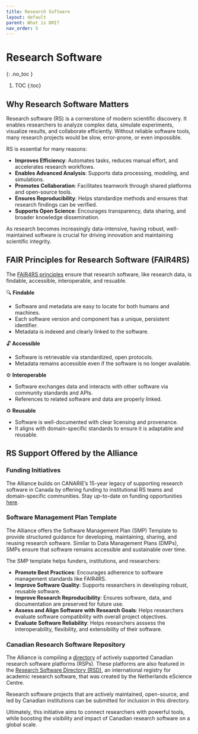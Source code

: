 ```yaml
---
title: Research Software  
layout: default
parent: What is DRI? 
nav_order: 5
---
```


# Research Software 
{: .no_toc }

1. TOC
{:toc}

## Why Research Software Matters
Research software (RS) is a cornerstone of modern scientific discovery. It enables researchers to analyze complex data, simulate experiments, visualize results, and collaborate efficiently. Without reliable software tools, many research projects would be slow, error-prone, or even impossible.

RS is essential for many reasons:
* **Improves Efficiency**: Automates tasks, reduces manual effort, and accelerates research workflows.
* **Enables Advanced Analysis**: Supports data processing, modeling, and simulations.
* **Promotes Collaboration**: Facilitates teamwork through shared platforms and open-source tools.
* **Ensures Reproducibility**: Helps standardize methods and ensures that research findings can be verified.
* **Supports Open Science**: Encourages transparency, data sharing, and broader knowledge dissemination.

As research becomes increasingly data-intensive, having robust, well-maintained software is crucial for driving innovation and maintaining scientific integrity.

## FAIR Principles for Research Software (FAIR4RS)

The [FAIR4RS principles](https://www.nature.com/articles/s41597-022-01710-x) ensure that research software, like research data, is findable, accessible, interoperable, and resuable. 

🔍 **Findable**
* Software and metadata are easy to locate for both humans and machines.
* Each software version and component has a unique, persistent identifier.
* Metadata is indexed and clearly linked to the software.  

🔓 **Accessible**
* Software is retrievable via standardized, open protocols.
* Metadata remains accessible even if the software is no longer available.

⚙️ **Interoperable**
* Software exchanges data and interacts with other software via community standards and APIs.
* References to related software and data are properly linked.

♻️ **Reusable**
* Software is well-documented with clear licensing and provenance.
* It aligns with domain-specific standards to ensure it is adaptable and reusable.


## RS Support Offered by the Alliance

### Funding Initiatives
The Alliance builds on CANARIE’s 15-year legacy of supporting research software in Canada by offering funding to institutional RS teams and domain-specific communities. Stay up-to-date on funding opportunities [here](https://alliancecan.ca/en/funding-opportunities). 

### Software Management Plan Template
The Alliance offers the Software Management Plan (SMP) Template to provide structured guidance for developing, maintaining, sharing, and reusing research software. Similar to Data Management Plans (DMPs), SMPs ensure that software remains accessible and sustainable over time.

The SMP template helps funders, institutions, and researchers:  
* **Promote Best Practices**: Encourages adherence to software management standards like FAIR4RS.
* **Improve Software Quality**: Supports researchers in developing robust, reusable software.
* **Improve Research Reproducibility**: Ensures software, data, and documentation are preserved for future use.
* **Assess and Align Software with Research Goals**: Helps researchers evaluate software compatibility with overall project objectives.
* **Evaluate Software Reliability**: Helps researchers asssess the interoperability, flexibility, and extensibility of their software. 

### Canadian Research Software Repository 
The Alliance is compiling a [directory](https://research-software-directory.org/organisations/digital-research-alliance-of-canada) of actively supported Canadian research software platforms (RSPs). These platforms are also featured in the [Research Software Directory (RSD)](https://research-software-directory.org/), an international registry for academic research software, that was created by the Netherlands eScience Centre. 

Research software projects that are actively maintained, open-source, and led by Canadian institutions can be submitted for inclusion in this directory.

Ultimately, this initiative aims to connect researchers with powerful tools, while boosting the visibility and impact of Canadian research software on a global scale. 
